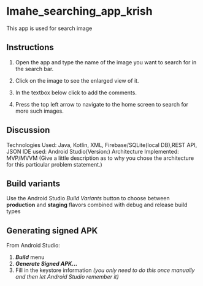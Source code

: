 # Imahe_searching_app_krish
This app is used for search image
## Instructions

1. Open the app and type the name of the image you want to search for in the search bar.

2. Click on the image to see the enlarged view of it.

3. In the textbox below click to add the comments.

4. Press the top left arrow to navigate to the home screen to search for more such images.


## Discussion

Technologies Used: Java, Kotlin, XML, Firebase/SQLite(local DB),REST API, JSON
IDE used: Android Studio(Version:)
Architecture Implemented: MVP/MVVM
(Give a little description as to why you chose the architecture for this particular problem statement.)

## Build variants
Use the Android Studio *Build Variants* button to choose between **production** and **staging** flavors combined with debug and release build types

## Generating signed APK
From Android Studio:
1. ***Build*** menu
2. ***Generate Signed APK...***
3. Fill in the keystore information *(you only need to do this once manually and then let Android Studio remember it)*
